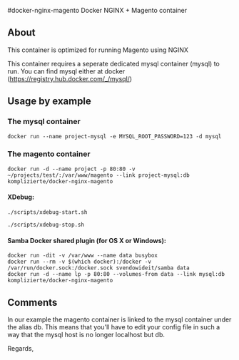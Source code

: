 #docker-nginx-magento
Docker NGINX + Magento container
 
## About

This container is optimized for running Magento using NGINX

This container requires a seperate dedicated mysql container (mysql) to run.
You can find mysql either at docker (https://registry.hub.docker.com/_/mysql/)

## Usage by example

### The mysql container

```shell
docker run --name project-mysql -e MYSQL_ROOT_PASSWORD=123 -d mysql
```

### The magento container

```shell
docker run -d --name project -p 80:80 -v ~/projects/test/:/var/www/magento --link project-mysql:db komplizierte/docker-nginx-magento
```

#### XDebug:

```shell
./scripts/xdebug-start.sh
```

```shell
./scripts/xdebug-stop.sh
```

#### Samba Docker shared plugin (for OS X or Windows):

```shell
docker run -dit -v /var/www --name data busybox
docker run --rm -v $(which docker):/docker -v /var/run/docker.sock:/docker.sock svendowideit/samba data
docker run -d --name lp -p 80:80 --volumes-from data --link mysql:db komplizierte/docker-nginx-magento
```

## Comments

In our example the magento container is linked to the mysql container under the alias db.
This means that you'll have to edit your config file in such a way that the mysql host is no longer localhost but db.


Regards,

